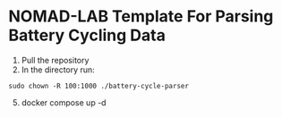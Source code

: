 # NOMAD-LAB Template For Parsing Battery Cycling Data

1. Pull the repository
3. In the directory run:
```
sudo chown -R 100:1000 ./battery-cycle-parser
```
5. docker compose up -d
